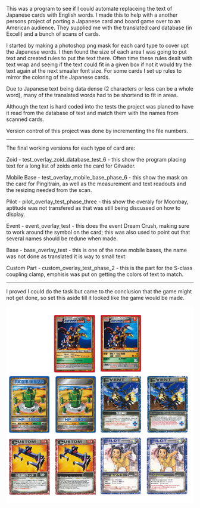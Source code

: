 This was a program to see if I could automate replaceing the text of Japanese cards with English words. I made this to help with a another persons project of porting a Japanese card and board game over to an American audience. They supplied me with the translated card database (in Excell) and a bunch of scans of cards.

I started by making a photoshop png mask for each card type to cover upt the Japanese words. I then found the size of each area I was going to put text and created rules to put the text there. Often time these rules dealt with text wrap and seeing if the text could fit in a given box if not it would try the text again at the next smaaler font size. For some cards I set up rules to mirror the coloring of the Japanese cards. 

Due to Japanese text being data dense (2 characters or less can be a whole word), many of the translated words had to be shortend to fit in areas.

Although the text is hard coded into the tests the project was planed to have it read from the database of text and match them with the names from scanned cards.

Version control of this project was done by incrementing the file numbers.
________________________________________________________________________________
The final working versions for each type of card are:

Zoid - test_overlay_zoid_database_test_6 - this show the program placing text for a long list of zoids onto the card for Gilvader.

Mobile Base - test_overlay_mobile_base_phase_6 - this show the mask on the card for Pingitrain, as well as the measurement and text readouts and the resizing needed from the scan.

Pilot - pilot_overlay_test_phase_three - this show the overaly for Moonbay, aptitude was not transfered as that was still being discussed on how to display.

Event - event_overlay_test - this does the event Dream Crush, making sure to work around the symbol on the card; this was also used to point out that several names should be redune when made.

Base - base_overlay_test - this is one of the none mobile bases, the name was not done as translated it is way to small text.

Custom Part - custom_overlay_test_phase_2 - this is the part for the S-class coupling clamp, emphisis was put on getting the colors of text to match.

______________________________________________________________________________________

I proved I could do the task but came to the conclusion that the game might not get done, so set this aside till it looked like the game would be made. 

![My Image](zoid_cards.jpg)

